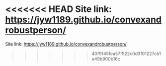 <<<<<<< HEAD
Site link: https://jyw1189.github.io/convexandrobustperson/
=======
Site link: https://jyw1189.github.io/convexandrobustperson/
>>>>>>> 40f9145fea57f522c0d3f01227cb1e49b900b16c
